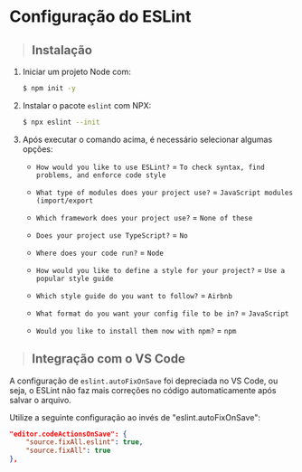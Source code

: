 # Configuração do ESLint

> ## **Instalação**

1. Iniciar um projeto Node com:

   ```sh
   $ npm init -y
   ```

2. Instalar o pacote `eslint` com NPX:

   ```sh
   $ npx eslint --init
   ```

3. Após executar o comando acima, é necessário selecionar algumas opções:

   - `How would you like to use ESLint?` = `To check syntax, find problems, and enforce code style`

   - `What type of modules does your project use?` = `JavaScript modules (import/export`

   - `Which framework does your project use?` = `None of these`

   - `Does your project use TypeScript?` = `No`

   - `Where does your code run?` = `Node`

   - `How would you like to define a style for your project?` = `Use a popular style guide`

   - `Which style guide do you want to follow?` = `Airbnb`

   - `What format do you want your config file to be in?` = `JavaScript`

   - `Would you like to install them now with npm?` = `npm`

> ## Integração com o VS Code

A configuração de `eslint.autoFixOnSave` foi depreciada no VS Code, ou seja, o ESLint não faz mais correções no código automaticamente após salvar o arquivo.

Utilize a seguinte configuração ao invés de "eslint.autoFixOnSave":

```json
"editor.codeActionsOnSave": {
    "source.fixAll.eslint": true,
    "source.fixAll": true
},
```
